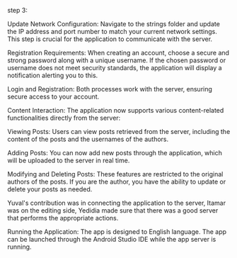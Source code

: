 step 3:

Update Network Configuration:
Navigate to the strings folder and update the IP address and port number to match your current network settings. This step is crucial for the application to communicate with the server.


Registration Requirements: 
When creating an account, choose a secure and strong password along with a unique username. If the chosen password or username does not meet security standards, the application will display a notification alerting you to this.

Login and Registration: 
Both processes work with the server, ensuring secure access to your account.

Content Interaction:
The application now supports various content-related functionalities directly from the server:

Viewing Posts: 
Users can view posts retrieved from the server, including the content of the posts and the usernames of the authors.

Adding Posts: 
You can now add new posts through the application, which will be uploaded to the server in real time.

Modifying and Deleting Posts: 
These features are restricted to the original authors of the posts. If you are the author, you have the ability to update or delete your posts as needed.

Yuval's contribution was in connecting the application to the server, Itamar was on the editing side, Yedidia made sure that there was a good server that performs the appropriate actions.

Running the Application:
The app is designed to English language.
The app can be launched through the Android Studio IDE while the app server is running.


